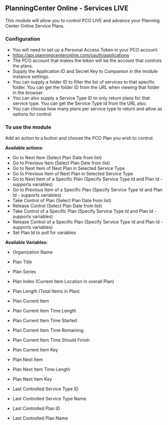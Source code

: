 ## PlanningCenter Online - Services LIVE

This module will allow you to control PCO LIVE and advance your Planning Center Online Service Plans.

### Configuration

- You will need to set up a Personal Access Token in your PCO account.
- <https://api.planningcenteronline.com/oauth/applications>
- The PCO account that makes the token will be the account that controls the plans.
- Supply the Application ID and Secret Key to Companion in the module instance settings.
- You can supply a folder ID to filter the list of services to that specific folder. You can get the folder ID from the URL when viewing that folder in the browser.
- You can also supply a Service Type ID to only return plans for that service type. You can get the Service Type Id from the URL also.
- You can choose how many plans per service type to return and allow as options for control.

### To use the module

Add an action to a button and choose the PCO Plan you wish to control.

**Available actions:**

- Go to Next Item (Select Plan Date from list)
- Go to Previous Item (Select Plan Date from list)
- Go to Next Item of Next Plan in Selected Service Type
- Go to Previous Item of Next Plan in Selected Service Type
- Go to Next Item of a Specific Plan (Specify Service Type Id and Plan Id - supports variables)
- Go to Previous Item of a Specific Plan (Specify Service Type Id and Plan Id - supports variables)
- Take Control of Plan (Select Plan Date from list)
- Release Control (Select Plan Date from list)
- Take Control of a Specific Plan (Specify Service Type Id and Plan Id - supports variables)
- Release Control of a Specific Plan (Specify Service Type Id and Plan Id - supports variables)
- Set Plan Id to poll for variables

**Available Variables:**

- Organization Name

- Plan Title
- Plan Series
- Plan Index (Current Item Location in overall Plan)
- Plan Length (Total Items in Plan)

- Plan Current Item
- Plan Current Item Time Length
- Plan Current Item Time Started
- Plan Current Item Time Remaining
- Plan Current Item Time Should Finish
- Plan Current Item Key

- Plan Next Item
- Plan Next Item Time Length
- Plan Next Item Key

- Last Controlled Service Type ID
- Last Controlled Service Type Name
- Last Controlled Plan ID
- Last Controlled Plan Name
